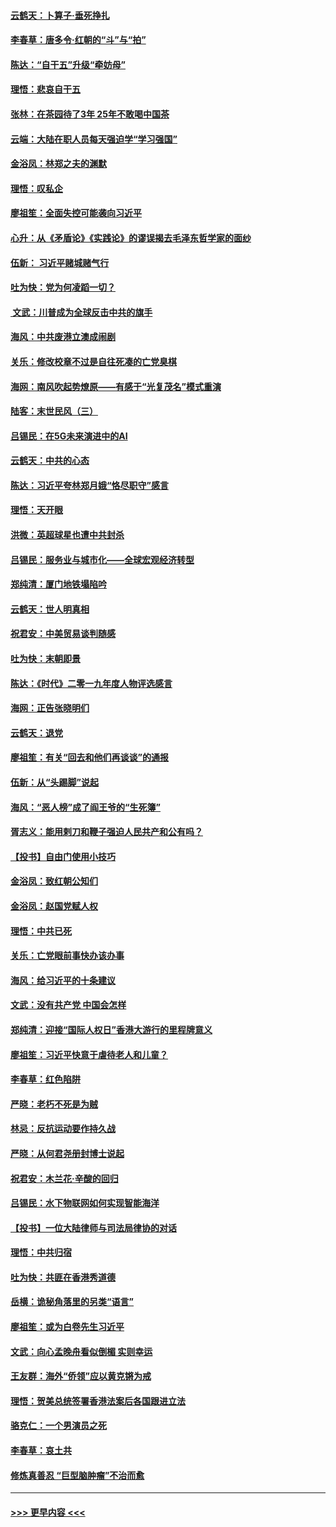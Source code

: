 #### [云鹤天：卜算子‧垂死挣扎](../pages/nsc993/n11739956.md?t=12240811) 
#### [李春草：唐多令‧红朝的“斗”与“拍”](../pages/nsc993/n11739830.md?t=12240811) 
#### [陈达：“自干五”升级“牵妨母”](../pages/nsc993/n11739724.md?t=12240811) 
#### [理悟：悲哀自干五](../pages/nsc993/n11739547.md?t=12240811) 
#### [张林：在茶园待了3年 25年不敢喝中国茶](../pages/nsc993/n11739240.md?t=12240811) 
#### [云端：大陆在职人员每天强迫学“学习强国”](../pages/nsc993/n11738735.md?t=12240811) 
#### [金浴凤：林郑之夫的渊默](../pages/nsc993/n11737735.md?t=12240811) 
#### [理悟：叹私企](../pages/nsc993/n11737715.md?t=12240811) 
#### [廖祖笙：全面失控可能袭向习近平](../pages/nsc993/n11737704.md?t=12240811) 
#### [心升：从《矛盾论》《实践论》的谬误揭去毛泽东哲学家的面纱](../pages/nsc993/n11736962.md?t=12240811) 
#### [伍新： 习近平赌城赌气行](../pages/nsc993/n11736929.md?t=12240811) 
#### [吐为快：党为何凌蹈一切？](../pages/nsc993/n11736915.md?t=12240811) 
#### [ 文武：川普成为全球反击中共的旗手](../pages/nsc993/n11736882.md?t=12240811) 
#### [海风：中共废港立澳成闹剧](../pages/nsc993/n11735857.md?t=12240811) 
#### [关乐：修改校章不过是自往死凑的亡党臭棋](../pages/nsc993/n11735097.md?t=12240811) 
#### [海网：南风吹起势燎原——有感于“光复茂名”模式重演](../pages/nsc993/n11732308.md?t=12240811) 
#### [陆客：末世民风（三）](../pages/nsc993/n11732211.md?t=12240811) 
#### [吕锡民：在5G未来演进中的AI](../pages/nsc993/n11730010.md?t=12240811) 
#### [云鹤天：中共的心态](../pages/nsc993/n11729906.md?t=12240811) 
#### [陈达：习近平夸林郑月娥“恪尽职守”感言](../pages/nsc993/n11729881.md?t=12240811) 
#### [理悟：天开眼](../pages/nsc993/n11729699.md?t=12240811) 
#### [洪微：英超球星也遭中共封杀](../pages/nsc993/n11727243.md?t=12240811) 
#### [吕锡民：服务业与城市化——全球宏观经济转型](../pages/nsc993/n11725845.md?t=12240811) 
#### [郑纯清：厦门地铁塌陷吟](../pages/nsc993/n11725813.md?t=12240811) 
#### [云鹤天：世人明真相](../pages/nsc993/n11725621.md?t=12240811) 
#### [祝君安：中美贸易谈判随感](../pages/nsc993/n11725609.md?t=12240811) 
#### [吐为快：末朝即景](../pages/nsc993/n11723365.md?t=12240811) 
#### [陈达：《时代》二零一九年度人物评选感言](../pages/nsc993/n11723337.md?t=12240811) 
#### [海网：正告张晓明们](../pages/nsc993/n11723228.md?t=12240811) 
#### [云鹤天：退党](../pages/nsc993/n11723056.md?t=12240811) 
#### [廖祖笙：有关“回去和他们再谈谈”的通报](../pages/nsc993/n11722442.md?t=12240811) 
#### [伍新：从“头踢脚”说起](../pages/nsc993/n11722429.md?t=12240811) 
#### [海风：“恶人榜”成了阎王爷的“生死簿”](../pages/nsc993/n11722272.md?t=12240811) 
#### [胥志义：能用剌刀和鞭子强迫人民共产和公有吗？](../pages/nsc993/n11720569.md?t=12240811) 
#### [【投书】自由门使用小技巧](../pages/nsc993/n11720180.md?t=12240811) 
#### [金浴凤：致红朝公知们](../pages/nsc993/n11720563.md?t=12240811) 
#### [金浴凤：赵国党赋人权](../pages/nsc993/n11720533.md?t=12240811) 
#### [理悟：中共已死](../pages/nsc993/n11720233.md?t=12240811) 
#### [关乐：亡党眼前事快办该办事](../pages/nsc993/n11719160.md?t=12240811) 
#### [海风：给习近平的十条建议](../pages/nsc993/n11717616.md?t=12240811) 
#### [文武：没有共产党 中国会怎样](../pages/nsc993/n11717584.md?t=12240811) 
#### [郑纯清：迎接“国际人权日”香港大游行的里程牌意义](../pages/nsc993/n11717417.md?t=12240811) 
#### [廖祖笙：习近平快意于虐待老人和儿童？](../pages/nsc993/n11715313.md?t=12240811) 
#### [李春草：红色陷阱](../pages/nsc993/n11715029.md?t=12240811) 
#### [严晓：老朽不死是为贼](../pages/nsc993/n11712910.md?t=12240811) 
#### [林忌：反抗运动要作持久战](../pages/nsc993/n11712623.md?t=12240811) 
#### [严晓：从何君尧册封博士说起](../pages/nsc993/n11712465.md?t=12240811) 
#### [祝君安：木兰花·辛酸的回归](../pages/nsc993/n11712381.md?t=12240811) 
#### [吕锡民：水下物联网如何实现智能海洋](../pages/nsc993/n11711158.md?t=12240811) 
#### [【投书】一位大陆律师与司法局律协的对话](../pages/nsc993/n11709675.md?t=12240811) 
#### [理悟：中共归宿](../pages/nsc993/n11710059.md?t=12240811) 
#### [吐为快：共匪在香港秀道德](../pages/nsc993/n11709979.md?t=12240811) 
#### [岳横：诡秘角落里的另类“语言”](../pages/nsc993/n11709792.md?t=12240811) 
#### [廖祖笙：或为白卷先生习近平](../pages/nsc993/n11708330.md?t=12240811) 
#### [文武：向心孟晚舟看似倒楣 实则幸运](../pages/nsc993/n11708236.md?t=12240811) 
#### [王友群：海外“侨领”应以黄克锵为戒](../pages/nsc993/n11706176.md?t=12240811) 
#### [理悟：贺美总统签署香港法案后各国跟进立法](../pages/nsc993/n11706853.md?t=12240811) 
#### [骆克仁：一个男演员之死](../pages/nsc993/n11706677.md?t=12240811) 
#### [李春草：哀土共](../pages/nsc993/n11706255.md?t=12240811) 
#### [修炼真善忍 “巨型脑肿瘤”不治而愈](../pages/nsc993/n11705340.md?t=12240811) 

----
#### [ >>> 更早内容 <<< ](../indexes/nsc993-earlier.md)
